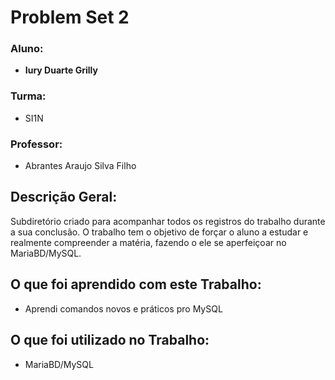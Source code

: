 # Problem Set 2
### Aluno:
- **Iury Duarte Grilly**

### Turma:
- SI1N
### Professor: 
- Abrantes Araujo Silva Filho

## Descrição Geral:
 Subdiretório criado para acompanhar todos os registros do trabalho durante a sua conclusão. O trabalho tem o objetivo de forçar o aluno a estudar e realmente compreender a matéria, fazendo o ele se aperfeiçoar no MariaBD/MySQL.

 ## O que foi aprendido com este Trabalho:
- Aprendi comandos novos e práticos pro MySQL

## O que foi utilizado no Trabalho:
- MariaBD/MySQL
